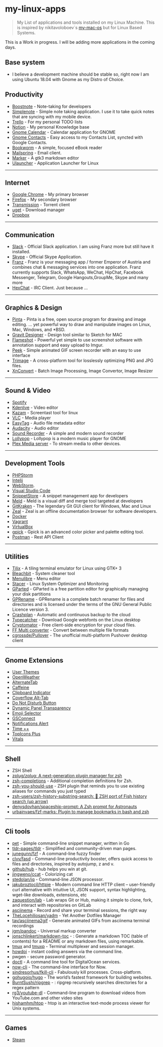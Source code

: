 # my-linux-apps

> My List of applications and tools installed on my Linux Machine. This is inspired by nikitavoloboev´s [my-mac-os](https://github.com/nikitavoloboev/my-mac-os)
but for Linux Based Systems.

This is a Work in progress. I will be adding more applications in the coming days.

## Base system

* I believe a development machine should be stable so, right now I am using Ubuntu 18.04 with Gnome as my Distro of Choice.

## Productivity

* [Boostnote](https://boostnote.io/) - Note-taking for developers
* [Simplenote](https://simplenote.com/) - Simple note taking application. I use it to take quick notes that are syncing with my mobile device.
* [Trello](https://github.com/danielchatfield/trello-desktop) - For my personal TODO lists
* [Notion](https://www.notion.so) - My personal Knowledge base
* [Gnome Calendar](https://wiki.gnome.org/Apps/Calendar) - Calendar application for GNOME
* [Gnome Contacts](https://wiki.gnome.org/Apps/Contacts) - Easy access to my Contacts List, syncted with Google Contacts.
* [Bookworm](https://babluboy.github.io/bookworm/) - A simple, focused eBook reader
* [Mailspring](https://getmailspring.com/) - Email client.
* [Marker](https://github.com/fabiocolacio/Marker) -  A gtk3 markdown editor 
* [Ulauncher](https://ulauncher.io/) - Application Launcher for Linux

---

## Internet

* [Google Chrome](https://www.google.com/chrome/) - My primary browser
* [Firefox](https://www.mozilla.org/pt-PT/firefox/) - My secondary browser
* [Transmission](https://transmissionbt.com/) - Torrent client
* [uget](https://ugetdm.com/) - Download manager
* [Dropbox](https://www.dropbox.com/home#/)

---

## Communication

* [Slack](https://slack.com) - Official Slack application. I am using Franz more but still have it installed.
* [Skype](https://www.skype.com/) - Official Skype Application.
* [Franz](https://meetfranz.com/) - Franz is your messaging app / former Emperor of Austria and combines chat & messaging services into one application. Franz currently supports Slack, WhatsApp, WeChat, HipChat, Facebook Messenger, Telegram, Google Hangouts,GroupMe, Skype and many more
* [HexChat](https://hexchat.github.io/) - IRC Client. Just because ...

---

## Graphics & Design

* [Pinta](https://pinta-project.com/pintaproject/pinta/) - Pinta is a free, open source program for drawing and image editing. ... yet powerful way to draw and manipulate images on Linux, Mac, Windows, and *BSD.
* [Gravit Designer](https://www.designer.io/#interface) - Design tool similar to Sketch for MAC
* [Flameshot](https://github.com/lupoDharkael/flameshot) - Powerful yet simple to use screenshot software with annotation support and easy upload to Imgur.
* [Peek](https://github.com/phw/peek) - Simple animated GIF screen recorder with an easy to use interface
* [Trimage](https://trimage.org/) - A cross-platform tool for losslessly optimizing PNG and JPG files.
* [XnConvert](https://www.xnview.com/en/xnconvert/) - Batch Image Processing, Image Convertor, Image Resizer

---

## Sound & Video

* [Spotify](https://www.spotify.com/)
* [Kdenlive](http://www.kdenlive.org/) - Video editor
* [Kazam](https://launchpad.net/kazam) - Screentast tool for linux
* [VLC](http://www.videolan.org/vlc/) - Media player
* [EasyTag](https://wiki.gnome.org/Apps/EasyTAG) - Audio file metadata editor
* [Audacity](https://sourceforge.net/projects/audacity/) - Audio editor
* [Sound Recorder](https://wiki.gnome.org/Apps/SoundRecorder) - A simple and modern sound recorder
* [Lollypop](https://wiki.gnome.org/Apps/Lollypop) - Lollypop is a modern music player for GNOME
* [Plex Media server](https://www.plex.tv/) -  To stream media to other devices.

---

## Development Tools

* [PHPStorm](https://www.jetbrains.com/phpstorm/)
* [Intelij](https://www.jetbrains.com/idea/)
* [WebStorm](https://www.jetbrains.com/webstorm/).
* [Visual Studio Code](https://code.visualstudio.com/)
* [SnippetStore](https://github.com/ZeroX-DG/SnippetStore) -  A snippet management app for developers
* [Meld](http://meldmerge.org/) - Meld is a visual diff and merge tool targeted at developers
* [GitKraken](https://www.gitkraken.com/) - The legendary Git GUI client for Windows, Mac and Linux
* [Zeal](https://zealdocs.org/) - Zeal is an offline documentation browser for software developers.
* [Docker](https://www.docker.com/)
* [Vagrant](http://www.vagrantup.com)
* [VirtualBox](https://www.virtualbox.org/)
* [gpick](http://www.gpick.org/) - Gpick is an advanced color picker and palette editing tool.
* [Postman](https://www.getpostman.com/) - Rest API Client

---

## Utilities

* [Tilix](https://github.com/gnunn1/tilix) - A tiling terminal emulator for Linux using GTK+ 3
* [Bleachbit](https://www.bleachbit.org/) - System cleaner tool
* [Menulibre](https://launchpad.net/menulibre) - Menu editor
* [Stacer](https://github.com/oguzhaninan/Stacer) - Linux System Optimizer and Monitoring
* [GParted](https://gparted.sourceforge.io/) - GParted is a free partition editor for graphically managing your disk partitions
* [GPRename](http://gprename.sourceforge.net/) - GPRename is a complete batch renamer for files and directories and is licensed under the terms of the GNU General Public Licence version 3.
* [Crashplan](https://www.crashplan.com/en-us/) - Automatic and continuous backup to the cloud 
* [Typecatcher](https://github.com/andrewsomething/typecatcher) - Download Google webfonts on the Linux desktop
* [Cryptomator](https://cryptomator.org/) - Free client-side encryption for your cloud files.
* [FF Multi converter](https://sourceforge.net/projects/ffmulticonv/) - Convert between multiple file formats
* [cgrossde/Pullover](https://github.com/cgrossde/Pullover) -  The unofficial multi-platform Pushover desktop client

---

## Gnome Extensions

* [User Themes](https://extensions.gnome.org/extension/19/user-themes/)
* [OpenWeather](https://extensions.gnome.org/extension/750/openweather/)
* [AlternateTab](https://extensions.gnome.org/extension/15/alternatetab/)
* [Caffeine](https://extensions.gnome.org/extension/517/caffeine/)
* [Clipboard Indicator](https://extensions.gnome.org/extension/779/clipboard-indicator/)
* [Coverflow Alt-Tab](https://extensions.gnome.org/extension/97/coverflow-alt-tab/)
* [Do Not Disturb Button](https://extensions.gnome.org/extension/964/do-not-disturb-button/)
* [Dynamic Panel Transparency](https://extensions.gnome.org/extension/1011/dynamic-panel-transparency/)
* [Emoji Selector](https://extensions.gnome.org/extension/1162/emoji-selector/)
* [GSConnect](https://extensions.gnome.org/extension/1319/gsconnect/)
* [Notifications Alert](https://extensions.gnome.org/extension/258/notifications-alert-on-user-menu/)
* [Time ++](https://extensions.gnome.org/extension/1238/time/)
* [TopIcons Plus](https://extensions.gnome.org/extension/1031/topicons/)
* [Vitals](https://extensions.gnome.org/extension/1460/vitals/)

---

## Shell

- ZSH Shell
- [zplug/zplug: A next\-generation plugin manager for zsh](https://github.com/zplug/zplug)
- [zsh-completions](https://github.com/zsh-users/zsh-completions) - Additional completion definitions for Zsh.
- [zsh-you-should-use](https://github.com/MichaelAquilina/zsh-you-should-use) - ZSH plugin that reminds you to use existing aliases for commands you just typed
- [zsh\-users/zsh\-history\-substring\-search: 🐠 ZSH port of Fish history search \(up arrow\)](https://github.com/zsh-users/zsh-history-substring-search)
- [denysdovhan/spaceship\-prompt: A Zsh prompt for Astronauts](https://github.com/denysdovhan/spaceship-prompt)
- [urbainvaes/fzf\-marks: Plugin to manage bookmarks in bash and zsh](https://github.com/urbainvaes/fzf-marks)

---

## Cli tools

- [pet](https://github.com/knqyf263/pet) - Simple command\-line snippet manager, written in Go
- [tldr\-pages/tldr](https://github.com/tldr-pages/tldr) - Simplified and community\-driven man pages.
- [junegunn/fzf](https://github.com/junegunn/fzf) -  A command-line fuzzy finder
- [clvv/fasd](https://github.com/clvv/fasd) - Command-line productivity booster, offers quick access to files and directories, inspired by autojump, z and v.
- [github/hub](https://github.com/github/hub) -  hub helps you win at git.
- [jingweno/ccat](https://github.com/jingweno/ccat) - Colorizing cat
- [stedolan/jq](https://github.com/stedolan/jq) -  Command-line JSON processor.
- [jakubroztocil/httpie](https://github.com/jakubroztocil/httpie) - Modern command line HTTP client – user-friendly curl alternative with intuitive UI, JSON support, syntax highlighting, wget-like downloads, extensions, etc
- [zaquestion/lab](https://github.com/zaquestion/lab) -  Lab wraps Git or Hub, making it simple to clone, fork, and interact with repositories on GitLab
- [asciinema](https://asciinema.org/) -  Record and share your terminal sessions, the right way
- [TheLocehiliosan/yadm](https://github.com/TheLocehiliosan/yadm) -  Yet Another Dotfiles Manager
- [tav/asciinema2gif](https://github.com/tav/asciinema2gif) -  Generate animated GIFs from asciinema terminal recordings
- [jgm/pandoc](https://github.com/jgm/pandoc) -  Universal markup converter
- [jonschlinkert/markdown\-toc](https://github.com/jonschlinkert/markdown-toc) - : Generate a markdown TOC (table of contents) for a README or any markdown files, using remarkable.
- [tmux](https://github.com/tmux/tmux) and [tmuxp](https://github.com/tmux-python/tmuxp) - Terminal multiplexer and session manager.
- [howdoi](https://github.com/gleitz/howdoi) - instant coding answers via the command line.
- pwgen - secure password generator.
- [doctl](https://github.com/digitalocean/doctl) - A command line tool for DigitalOcean services.
- [now-cli](https://github.com/zeit/now-cli) - The command-line interface for Now.
- [sindresorhus/fkill-cli](https://github.com/sindresorhus/fkill-cli) -  Fabulously kill processes. Cross-platform.
- [gohugoio/hugo](https://github.com/gohugoio/hugo) -  The world’s fastest framework for building websites.
- [BurntSushi/ripgrep](https://github.com/BurntSushi/ripgrep) - : ripgrep recursively searches directories for a regex pattern
- [rg3/youtube-dl](https://github.com/rg3/youtube-dl) - Command-line program to download videos from YouTube.com and other video sites
- [hishamhm/htop](https://github.com/hishamhm/htop) -  htop is an interactive text-mode process viewer for Unix systems.

---

## Games

* [Steam](https://store.steampowered.com)
